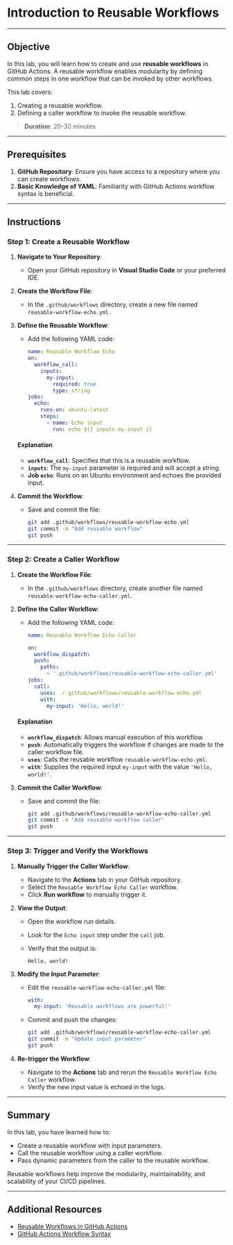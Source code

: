# Introduction to Reusable Workflows

---

## Objective

In this lab, you will learn how to create and use **reusable workflows** in GitHub Actions. A reusable workflow enables modularity by defining common steps in one workflow that can be invoked by other workflows.

This lab covers:

1. Creating a reusable workflow.
2. Defining a caller workflow to invoke the reusable workflow.

> **Duration**: 20-30 minutes

---

## Prerequisites

1. **GitHub Repository**: Ensure you have access to a repository where you can create workflows.
2. **Basic Knowledge of YAML**: Familiarity with GitHub Actions workflow syntax is beneficial.

---

## Instructions

### Step 1: Create a Reusable Workflow

1. **Navigate to Your Repository**:

   - Open your GitHub repository in **Visual Studio Code** or your preferred IDE.

2. **Create the Workflow File**:

   - In the `.github/workflows` directory, create a new file named `reusable-workflow-echo.yml`.

3. **Define the Reusable Workflow**:

   - Add the following YAML code:

     ```yaml
     name: Reusable Workflow Echo
     on:
       workflow_call:
         inputs:
           my-input:
             required: true
             type: string
     jobs:
       echo:
         runs-on: ubuntu-latest
         steps:
           - name: Echo input
             run: echo ${{ inputs.my-input }}
     ```

   #### Explanation

   - **`workflow_call`**: Specifies that this is a reusable workflow.
   - **`inputs`**: The `my-input` parameter is required and will accept a string.
   - **Job `echo`**: Runs on an Ubuntu environment and echoes the provided input.

4. **Commit the Workflow**:

   - Save and commit the file:

     ```bash
     git add .github/workflows/reusable-workflow-echo.yml
     git commit -m "Add reusable workflow"
     git push
     ```

---

### Step 2: Create a Caller Workflow

1. **Create the Workflow File**:

   - In the `.github/workflows` directory, create another file named `reusable-workflow-echo-caller.yml`.

2. **Define the Caller Workflow**:

   - Add the following YAML code:

     ```yaml
     name: Reusable Workflow Echo Caller

     on:
       workflow_dispatch:
       push:
         paths:
           - '.github/workflows/reusable-workflow-echo-caller.yml'
     jobs:
       call:
         uses: ./.github/workflows/reusable-workflow-echo.yml
         with:
           my-input: 'Hello, world!'
     ```

   #### Explanation

   - **`workflow_dispatch`**: Allows manual execution of this workflow.
   - **`push`**: Automatically triggers the workflow if changes are made to the caller workflow file.
   - **`uses`**: Calls the reusable workflow `reusable-workflow-echo.yml`.
   - **`with`**: Supplies the required input `my-input` with the value `'Hello, world!'`.

3. **Commit the Caller Workflow**:

   - Save and commit the file:

     ```bash
     git add .github/workflows/reusable-workflow-echo-caller.yml
     git commit -m "Add reusable workflow caller"
     git push
     ```

---

### Step 3: Trigger and Verify the Workflows

1. **Manually Trigger the Caller Workflow**:

   - Navigate to the **Actions** tab in your GitHub repository.
   - Select the `Reusable Workflow Echo Caller` workflow.
   - Click **Run workflow** to manually trigger it.

2. **View the Output**:

   - Open the workflow run details.
   - Look for the `Echo input` step under the `call` job.
   - Verify that the output is:

     ```plaintext
     Hello, world!
     ```

3. **Modify the Input Parameter**:

   - Edit the `reusable-workflow-echo-caller.yml` file:

     ```yaml
     with:
       my-input: 'Reusable workflows are powerful!'
     ```

   - Commit and push the changes:

     ```bash
     git add .github/workflows/reusable-workflow-echo-caller.yml
     git commit -m "Update input parameter"
     git push
     ```

4. **Re-trigger the Workflow**:
   - Navigate to the **Actions** tab and rerun the `Reusable Workflow Echo Caller` workflow.
   - Verify the new input value is echoed in the logs.

---

## Summary

In this lab, you have learned how to:

- Create a reusable workflow with input parameters.
- Call the reusable workflow using a caller workflow.
- Pass dynamic parameters from the caller to the reusable workflow.

Reusable workflows help improve the modularity, maintainability, and scalability of your CI/CD pipelines.

---

## Additional Resources

- [Reusable Workflows in GitHub Actions](https://docs.github.com/en/actions/using-workflows/reusing-workflows)
- [GitHub Actions Workflow Syntax](https://docs.github.com/en/actions/learn-github-actions/workflow-syntax-for-github-actions)
